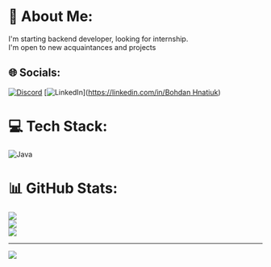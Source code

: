 # 💫 About Me:
I'm starting backend developer, looking for internship.<br>I'm open to new acquaintances and projects


## 🌐 Socials:
[![Discord](https://img.shields.io/badge/Discord-%237289DA.svg?logo=discord&logoColor=white)](https://discord.gg/gotihok) [![LinkedIn](https://img.shields.io/badge/LinkedIn-%230077B5.svg?logo=linkedin&logoColor=white)]([https://linkedin.com/in/Bohdan Hnatiuk](https://www.linkedin.com/in/bohdan-hnatiuk-823288346/)) 

# 💻 Tech Stack:
![Java](https://img.shields.io/badge/java-%23ED8B00.svg?style=for-the-badge&logo=openjdk&logoColor=white)
# 📊 GitHub Stats:
![](https://github-readme-stats.vercel.app/api?username=Gotihok&theme=dark&hide_border=false&include_all_commits=true&count_private=false)<br/>
![](https://github-readme-streak-stats.herokuapp.com/?user=Gotihok&theme=dark&hide_border=false)<br/>
![](https://github-readme-stats.vercel.app/api/top-langs/?username=Gotihok&theme=dark&hide_border=false&include_all_commits=true&count_private=false&layout=compact)

---
[![](https://visitcount.itsvg.in/api?id=Gotihok&icon=0&color=0)](https://visitcount.itsvg.in)

<!-- Proudly created with GPRM ( https://gprm.itsvg.in ) -->
